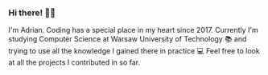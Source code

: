 ### Hi there! 👋😀

I'm Adrian. Coding has a special place in my heart since 2017. Currently I'm studying Computer Science at Warsaw University of Technology 📚 and trying to use all the knowledge I gained there in practice 💻 Feel free to look at all the projects I contributed in so far.

<!--
**Adioos5/Adioos5** is a ✨ _special_ ✨ repository because its `README.md` (this file) appears on your GitHub profile.

Here are some ideas to get you started:

- 🔭 I’m currently working on ...
- 🌱 I’m currently learning ...
- 👯 I’m looking to collaborate on ...
- 🤔 I’m looking for help with ...
- 💬 Ask me about ...
- 📫 How to reach me: ...
- 😄 Pronouns: ...
- ⚡ Fun fact: ...
-->
